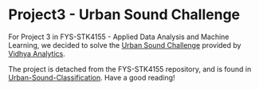 # Project3 - Urban Sound Challenge

For Project 3 in FYS-STK4155 - Applied Data Analysis and Machine Learning, we decided to solve the [Urban Sound Challenge](https://datahack.analyticsvidhya.com/contest/practice-problem-urban-sound-classification/) provided by [Vidhya Analytics](https://datahack.analyticsvidhya.com/?utm_source=main-logo). 

The project is detached from the FYS-STK4155 repository, and is found in [Urban-Sound-Classification](https://github.com/evenmn/Urban-Sound-Classification). Have a good reading!
